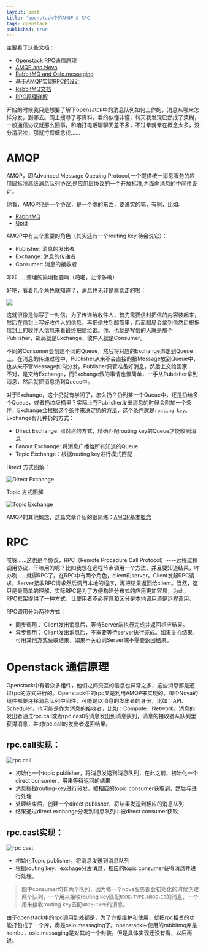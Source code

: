 ```yaml
---
layout: post
title: 'openstack中的AMQP & RPC'
tags: openstack
published: true
---
```


主要看了这些文档：

- [Openstack RPC通信原理](http://www.ibm.com/developerworks/cn/cloud/library/1403_renmm_opestackrpc/)
- [AMQP and Nova](http://docs.openstack.org/developer/nova/rpc.html)
- [RabbitMQ and Oslo.messaging](http://lingxiankong.github.io/blog/2015/04/01/rabbitmq-oslo-messaging/)
- [基于AMQP实现RPC的设计](http://guibin.iteye.com/blog/910903)
- [RabbitMQ文档](https://www.rabbitmq.com/tutorials/tutorial-four-python.html)
- [RPC原理详解](http://www.cnblogs.com/metoy/p/4321311.html)

开始的时候我只是想要了解下opensatck中的消息队列如何工作的，消息从哪来怎样分发，到哪去。网上搜寻了写资料，看的似懂非懂，转天我发现已然成了浆糊，一般通信协议就那么回事，和咱打电话聊聊天差不多，不过晕就晕在概念太多，没分清层次，那就捋捋概念伐......

# AMQP
AMQP，即Advanced Message Queuing Protocol,一个提供统一消息服务的应用层标准高级消息队列协议,是应用层协议的一个开放标准,为面向消息的中间件设计。

你看，AMQP只是一个协议，是一个虚的东西，要说实的嘛，有啊，比如:

- [RabbitMQ](https://www.rabbitmq.com/)
- [Qpid](http://qpid.apache.org/)

AMQP中有三个重要的角色（其实还有一个routing key,待会说它）：

- Publisher: 消息的发出者
- Exchange: 消息的传递者
- Consumer: 消息的接收者

咔咔......整理的简明扼要啊（啪啪，让你多嘴）

好吧，看着几个角色就知道了，消息也无非是酱紫走的啦：

![](https://raw.githubusercontent.com/cheneydc/blog/gh-pages/assets/img/post/20151104-amqp-acts.png)

这就很像是你写了一封信，为了传递给收件人，首先需要信封把信的内容装起来，然后在信封上写好收件人的信息，再把信放到邮筒里，后面邮局会拿到信然后根据信封上的收件人信息来看最终把信给谁。你，也就是写信的人就是那个Publisher，邮局就是Exchange，收件人就是Consumer。

不同的Consumer会创建不同的Queue，然后将对应的Exchange绑定到Queue上。在消息的传递过程中，Publisher从来不会直接的把Message放到Queue中，也从来不管Message如何分发。Publisher只管准备好消息，然后上交给国家......不对，是交给Exchange，而Exchange做的事情也很简单，一手从Publisher拿到消息，然后就把消息扔到Queue中。

对于Exchange，这个扔就有学问了，怎么扔？扔到某一个Queue中，还是扔给多个Queue，或者扔垃圾桶里？实际上在Publisher发出消息的时候会附加一个条件，Exchange会根据这个条件来决定扔的方法，这个条件就是`routing key`。Exchange有几种扔的方式：

- Direct Exchange: 点对点的方式，精确匹配routing key的Queue才能收到消息
- Fanout Exchange: 将消息广播给所有知道的Queue
- Topic Exchange：根据routing key进行模式匹配

Direct 方式图解：

![Direct Exchange](https://raw.githubusercontent.com/cheneydc/blog/gh-pages/assets/img/post/20151104-exchange-direct.png)

Topic 方式图解  

![Topic Exchange](https://raw.githubusercontent.com/cheneydc/blog/gh-pages/assets/img/post/20151104-exchange-topic.png)

AMQP的其他概念，这篇文章介绍的很简练：[AMQP基本概念](http://fishcried.com/2014-12-16/openstack_rabbitmq01/)

# RPC
哎呀......这也是个协议，RPC（Remote Procedure Call Protocol）----远程过程调用协议，干嘛用的呢？比如我想在远程节点调用一个方法，并且要知道结果，咋办咧......就得RPC了。在RPC中有两个角色，client和server。Client发起RPC请求，Server接收RPC请求然后调用本地的程序，再把结果返回给client。当然，这只是最简单的理解，实际RPC是为了方便构建分布式的应用更加容易，为此，RPC框架提供了一种方式，让使用者不必在意和区分是本地调用还是远程调用。

RPC调用分为两种方式：

- 同步调用： Client发出消息后，等待Server端执行完成并返回相应结果。
- 异步调用： Client发出消息后，不需要等待server执行完成。如果关心结果，可用其他方式获取结果，如果不关心则Server端不需要返回结果。

# Openstack 通信原理
Openstack中有着众多组件，他们之间交互的信息也异常之多，这些消息都是通过rpc的方式进行的。Openstack中的rpc又是利用AMQP来实现的。每个Nova的组件都要连接消息队列中间件，可能是以消息的发出者的身份，比如：API、Scheduler，也可能是作为消息的接收者，比如：Compute、Network。消息的发出者通过rpc.call或者rpc.cast将消息发出到消息队列，消息的接收者从队列里获得消息，并对rpc.call的发出者返回结果。

## rpc.call实现：
![rpc call](http://docs.openstack.org/developer/nova/_images/flow1.png)

- 初始化一个topic publisher，将消息发送到消息队列，在此之前，初始化一个direct consumer，用来等待返回的结果
- 消息根据routing-key进行分发，被相应的topic consumer获取到，然后与进行处理
- 处理结束后，创建一个direct publisher，将结果发送到相应的消息队列
- 结果通过direct exchange分发到消息队列中被direct consumer获取

## rpc.cast实现：
![rpc cast](http://docs.openstack.org/developer/nova/_images/flow2.png)

- 初始化Topic publisher，将消息发送到消息队列
- 根据routing key，exchage分发消息，相应的topic consumer获得消息并进行处理。

> 图中consumer均有两个队列，因为每一个nova服务都会初始化的时候创建两个队列，一个用来接收routing key匹配`NODE-TYPE.NODE-ID`的消息，一个用来接收routing key匹配`NODE-TYPE`的消息。

由于openstack中的rpc调用到处都是，为了方便维护和使用，就把rpc相关的功能打包成了一个库，奏是oslo.messaging了。openstack中使用的rabbitmq库是kombu，oslo.messaging是对其的一个封装。但是具体实现还没有看，以后再说。

